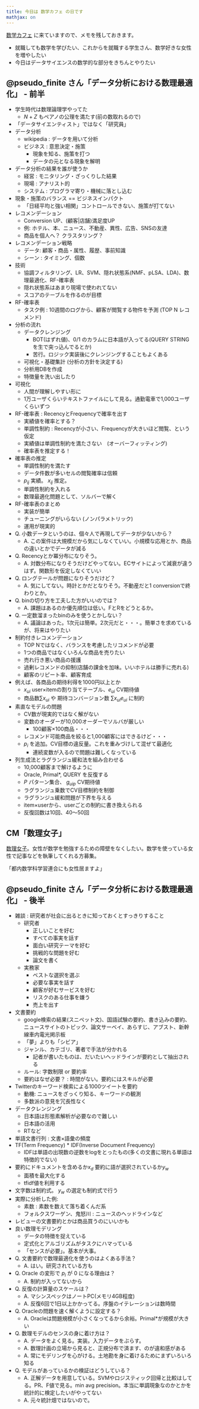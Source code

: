 ```yaml
---
title: 今日は 数学カフェ の日です
mathjax: on
---
```


[数学カフェ](https://www.facebook.com/mathcafejapan) に来ていますので、メモを残しておきます。

* 就職しても数学を学びたい、これからを就職する学生さん、数学好きな女性を増やしたい
* 今日はデータサイエンスの数学的な部分をきちんとやりたい

## @pseudo_finite さん「データ分析における数理最適化」 - 前半

* 学生時代は数理論理学やってた
    * $N + Z$ もペアノの公理を満たす(前の数取れるので)
* 「データサイエンティスト」ではなく「研究員」
* データ分析
    * wikipedia : データを用いて分析
    * ビジネス : 意思決定・施策
        * 現象を知る、施策を打つ
        * データの元となる現象を解明
* データ分析の結果を誰が使うか
    * 経営 : モニタリング・ざっくりした結果
    * 現場 : アナリスト的
    * システム : プログラマ寄り・機械に落とし込む
* 現象・施策のバランス == ビジネスインパクト
    * 「日経平均と強い相関」コントロールできない、施策が打てない
* レコメンデーション
    * Conversion UP、(顧客|店舗)満足度UP
    * 例: ホテル、本、ニュース、不動産、異性、広告、SNSの友達
    * 商品を個人へ？ クラスタリング？
* レコメンデーション戦略
    * データ: 顧客・商品・属性、履歴、事前知識
    * シーン : タイミング、個数
* 技術
    * 協調フィルタリング、LR、SVM、隠れ状態系(NMF、pLSA、LDA)、数理最適化、RF-確率表
    * 隠れ状態系はあまり現場で使われてない
    * スコアのテーブルを作るのが目標
* RF-確率表
    * タスク例 : 10週間のログから、顧客が閲覧する物件を予測 (TOP N レコメンド)
* 分析の流れ
    * データクレンジング
        * BOT(はずれ値)、0/1 のカラムに日本語が入ってる(QUERY STRINGを生で突っ込んでるとか)
        * 苦行。ロジック実装後にクレンジングすることもよくある
    * 可視化・基礎集計 (分析の方針を決定する)
    * 分析用DBを作成
    * 特徴量を洗い出したり
* 可視化
    * 人間が理解しやすい形に
    * 1万ユーザくらいテキストファイルにして見る。通勤電車で1,000ユーザくらいずつ
* RF-確率表 : RecencyとFrequencyで確率を出す
    * 実績値を確率とする？
    * 単調性制約 : Recencyが小さい、Frequencyが大きいほど閲覧、という仮定
    * 実績値は単調性制約を満たさない　(オーバーフィッティング)
    * 確率表を推定する！
* 確率表の推定
    * 単調性制約を満たす
    * データ件数が多いセルの閲覧確率は信頼
    * $p_{ij}$ 実績。 $x_{ij}$ 推定。
    * 単調性制約を入れる
    * 数理最適化問題として、ソルバーで解く
* RF-確率表のまとめ
    * 実装が簡単
    * チューニングがいらない (ノンパラメトリック)
    * 運用が現実的
* Q. 小数データというのは、個々人で再現してデータが少ないから？
    * A. この案件は大規模だから気にしなくていい。小規模な応用とか、商品の違いとかでデータが減る
* Q. Recencyとか冪分布になりそう。
    * A. 対数分布になりそうだけどやってない。ECサイトによって減衰が違うはず。関数形を仮定しなくていい
* Q. ロングテールが問題になりそうだけど？
    * A. 気にしてない。時計とかだとなりそう。不動産だと1 conversionで終わりとか。
* Q. binの切り方を工夫した方がいいのでは？
    * A. 課題はあるのか優先順位は低い。FとRをどうとるか。
* Q. 一定数溜まったbinのみを使うとかしない？
    * A. 議論はあった。1次元は簡単。2次元だと・・・。簡単さを求めているが、将来はやりたい
* 制約付きレコメンデーション
    * TOP Nではなく、バランスを考慮したリコメンドが必要
    * 1つの商品ではなくいろんな商品を売りたい
    * 売れ行き悪い商品の援護
    * 過剰レコメンドの抑制(店舗の課金を加味。いいホテルは勝手に売れる)
    * 顧客のリピート率、顧客育成
* 例えば、各商品の期待利得を1000円以上とか
    * $x_{ui}$ user×itemの割り当てテーブル、$e_{ui}$ CV期待値
    * 商品数$\sum{x_{ui}}$ や 期待コンバージョン数 $\sum{x_{ui}e_{ui}}$ に制約
* 素直なモデルの問題
    * CV数が現実的ではなく解がない
    * 変数のオーダーが10,000オーダーでソルバが厳しい
        * 100顧客×100商品・・・
    * レコメンド可能商品を絞ると1,000顧客にはできるけど・・・
    * $p_i$ を追加。CV目標の違反量。これを重みづけして混ぜて最適化
        * 連続変数が入るので問題は難しくなっている
* 列生成法とラグランジュ緩和法を組み合わせる
    * 10,000顧客まで解けるように
    * Oracle, Primal*, QUERY を反復する
    * $P$ パターン集合、 $g_{uip}$ CV期待値
    * ラグランジュ乗数でCV目標制約を制御
    * ラグランジュ緩和問題が下界を与える
    * item×userから、userごとの制約に書き換えられる
    * 反復回数は10回、40～50回

## CM「数理女子」

[数理女子](http://www.math.keio.ac.jp/~suuri-joshi/)。女性が数学を勉強するための障壁をなくしたい。数学を使っている女性で記事などを執筆してくれる方募集。

「都内数学科学習連合にも女性居ますよ」

## @pseudo_finite さん「データ分析における数理最適化」 - 後半

* 雑談 : 研究者が社会に出るときに知っておくとすっきりすること
    * 研究者
        * 正しいことを好む
        * すべての事実を話す
        * 面白い研究テーマを好む
        * 挑戦的な問題を好む
        * 論文を書く
    * 実務家
        * ベストな選択を選ぶ
        * 必要な事実を話す
        * 顧客が好むサービスを好む
        * リスクのある仕事を嫌う
        * 売上を出す
* 文書要約
    * google検索の結果(スニペット文)、国語試験の要約、書き込みの要約、ニュースサイトのトピック、論文サーベイ、あらすじ、アブスト、新幹線車内電光掲示板
    * 「夢」よりも「シビア」
    * ジャンル、カテゴリ、著者で手法が分かれる
        * 記者が書いたものは、だいたいヘッドラインが要約として抽出される
    * ルール: 字数制限 or 要約率
    * 要約はなぜ必要？ : 時間がない。要約にはスキルが必要
* Twitterのキーワード検索による1000ツイートを要約
    * 動機: ニュースをざっくり知る、キーワードの観測
    * 多数派の意見を冗長性なく
* データクレンジング
    * 日本語は形態素解析が必要なので難しい
    * 日本語の活用
    * RTなど
* 単語文書行列 : 文書×語彙の頻度
* TF(Term Frequency) * IDF(Inverse Document Frequency)
    * IDFは単語の出現数の逆数をlogをとったもの(多くの文書に現れる単語は特徴的でない)
* 要約にドキュメントを含めるか$x_d$ 要約に語が選択されているか$y_w$
    * 面積を最大化する
    * tfidf値を利用する
* 文字数は制約式。 $y_w$ の選定も制約式で行う
* 実際に分析した例:
    * 素数 : 素数を数えて落ち着くんだ系
    * フォルクスワーゲン、鬼怒川 : ニュースのヘッドラインなど
* レビューの文書要約とかは商品買うのにいいかも
* 良い数理モデリング
    * データの特徴を捉えている
    * 定式化とアルゴリズムがタスクにハマっている
    * 「センスが必要」。基本が大事。
* Q. 文書要約で数理最適化を使うのはよくある手法？
    * A. はい。研究されている方も
* Q. Oracle の変形で $p_i$ が $0$ になる理由は？
    * A. 制約が入ってないから
* Q. 反復の計算量のスケールは？
    * A. マシンスペックはノートPC(メモリ4GB程度)
    * A. 反復6回で1日以上かかってる。序盤のイテレーションは数時間
* Q. Oracleの問題を速く解くように設定する？
    * A. Oracleは問題規模が小さくなってるから余裕。Primal*が規模が大きい
* Q. 数理モデルのセンスの身に着け方は？
    * A. データをよく見る。実装。入力データをぶらす。
    * A. 数理計画の立場から見ると、正規分布で済ます、のが違和感がある
    * A. 常にモデリングを心がける。土地勘を身に着けるためにまずいろいろ知る
* Q. モデルがあっているかの検証はどうしている？
    * A. 正解データを用意している。SVMやロジスティック回帰と比較はしてる。PR、F値で見る。min avg precision。本当に単調現象なのかとかを統計的に検定したいがやってない
    * A. 元々統計畑ではないので。

<!--

## @ simizut22 さん

-->
